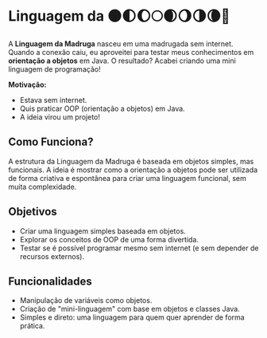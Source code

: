 # Linguagem da <Madruga> 🌑🌓🌔🌕🌒🌖🌗🌘🌚

A **Linguagem da Madruga** nasceu em uma madrugada sem internet. Quando a conexão caiu, eu aproveitei para testar meus conhecimentos em **orientação a objetos** em Java. O resultado? Acabei criando uma mini linguagem de programação! 

**Motivação:**
- Estava sem internet.
- Quis praticar OOP (orientação a objetos) em Java.
- A ideia virou um projeto!

## Como Funciona?

A estrutura da Linguagem da Madruga é baseada em objetos simples, mas funcionais. A ideia é mostrar como a orientação a objetos pode ser utilizada de forma criativa e espontânea para criar uma linguagem funcional, sem muita complexidade.

## Objetivos

- Criar uma linguagem simples baseada em objetos.
- Explorar os conceitos de OOP de uma forma divertida.
- Testar se é possível programar mesmo sem internet (e sem depender de recursos externos).

## Funcionalidades

- Manipulação de variáveis como objetos.
- Criação de "mini-linguagem" com base em objetos e classes Java.
- Simples e direto: uma linguagem para quem quer aprender de forma prática.


